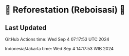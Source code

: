 
# 🌳 Reforestation (Reboisasi) 🌲

## Last Updated

GitHub Actions time: Wed Sep  4 07:17:53 UTC 2024

Indonesia/Jakarta time: Wed Sep  4 14:17:53 WIB 2024
